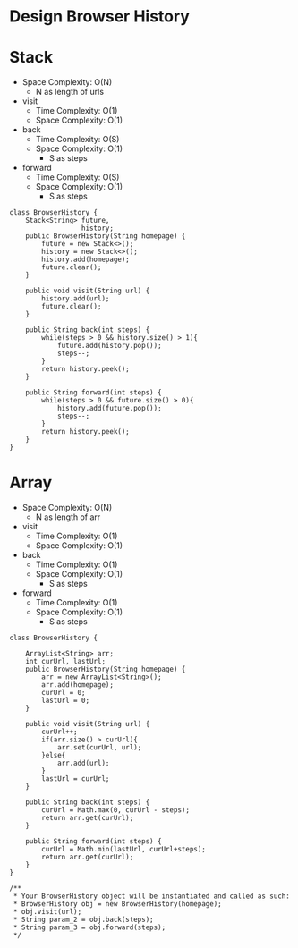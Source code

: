 # Design Browser History

# Stack

- Space Complexity: O(N)
  - N as length of urls
- visit
  - Time Complexity: O(1)
  - Space Complexity: O(1)
- back
  - Time Complexity: O(S)
  - Space Complexity: O(1)
    - S as steps
- forward
  - Time Complexity: O(S)
  - Space Complexity: O(1)
    - S as steps

```
class BrowserHistory {
    Stack<String> future,
                  history;
    public BrowserHistory(String homepage) {
        future = new Stack<>();
        history = new Stack<>();
        history.add(homepage);
        future.clear();
    }

    public void visit(String url) {
        history.add(url);
        future.clear();
    }

    public String back(int steps) {
        while(steps > 0 && history.size() > 1){
            future.add(history.pop());
            steps--;
        }
        return history.peek();
    }

    public String forward(int steps) {
        while(steps > 0 && future.size() > 0){
            history.add(future.pop());
            steps--;
        }
        return history.peek();
    }
}
```

# Array

- Space Complexity: O(N)
  - N as length of arr
- visit
  - Time Complexity: O(1)
  - Space Complexity: O(1)
- back
  - Time Complexity: O(1)
  - Space Complexity: O(1)
    - S as steps
- forward
  - Time Complexity: O(1)
  - Space Complexity: O(1)
    - S as steps

```
class BrowserHistory {

    ArrayList<String> arr;
    int curUrl, lastUrl;
    public BrowserHistory(String homepage) {
        arr = new ArrayList<String>();
        arr.add(homepage);
        curUrl = 0;
        lastUrl = 0;
    }

    public void visit(String url) {
        curUrl++;
        if(arr.size() > curUrl){
            arr.set(curUrl, url);
        }else{
            arr.add(url);
        }
        lastUrl = curUrl;
    }

    public String back(int steps) {
        curUrl = Math.max(0, curUrl - steps);
        return arr.get(curUrl);
    }

    public String forward(int steps) {
        curUrl = Math.min(lastUrl, curUrl+steps);
        return arr.get(curUrl);
    }
}
```

```
/**
 * Your BrowserHistory object will be instantiated and called as such:
 * BrowserHistory obj = new BrowserHistory(homepage);
 * obj.visit(url);
 * String param_2 = obj.back(steps);
 * String param_3 = obj.forward(steps);
 */
```
